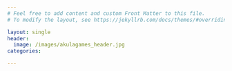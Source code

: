 ```yaml
---
# Feel free to add content and custom Front Matter to this file.
# To modify the layout, see https://jekyllrb.com/docs/themes/#overriding-theme-defaults

layout: single
header:
  image: /images/akulagames_header.jpg
categories:

---
```


